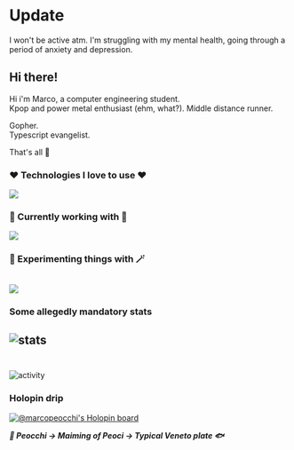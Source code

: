 # Update
I won't be active atm.
I'm struggling with my mental health, going through a period of anxiety and depression.

## Hi there!
Hi i'm Marco, a computer engineering student.    
Kpop and power metal enthusiast (ehm, what?). Middle distance runner.

Gopher.  
Typescript evangelist.

That's all 🤠

### ❤️ Technologies I love to use ❤️

[![](https://skillicons.dev/icons?i=go,typescript,svelte,react,tailwind,mui,reactivex)](https://skillicons.dev)

          
### 🐓 Currently working with 🐓

[![](https://skillicons.dev/icons?i=flutter,java)](https://skillicons.dev)

### 🧙 Experimenting things with 🪄

[![](https://skillicons.dev/icons?i=haskell)](https://skillicons.dev)
---    
### Some allegedly mandatory stats
![stats](https://github-readme-stats.vercel.app/api/top-langs?username=marcopeocchi&show_icons=true&locale=en&layout=compact)
<br><br/>
---

![activity](https://spotify-recently-played-readme.vercel.app/api?user=fsa30toge60lrw4vg0uicutfk)

### Holopin drip
[![@marcopeocchi's Holopin board](https://holopin.io/api/user/board?user=marcopeocchi)](https://holopin.io/@marcopeocchi)

***🌊 Peocchi -> Maiming of Peoci -> Typical Veneto plate 🐟***
